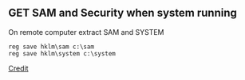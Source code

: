 ## GET SAM and Security when system running

On remote computer extract SAM and SYSTEM 


	reg save hklm\sam c:\sam
	reg save hklm\system c:\system

[Credit](https://superuser.com/a/1088644)